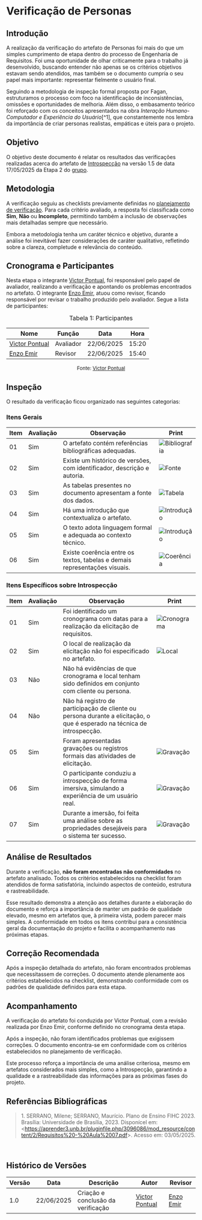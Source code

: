# Verificação de Personas

## Introdução

A realização da verificação do artefato de Personas foi mais do que um simples cumprimento de etapa dentro do processo de Engenharia de Requisitos. Foi uma oportunidade de olhar criticamente para o trabalho já desenvolvido, buscando entender não apenas se os critérios objetivos estavam sendo atendidos, mas também se o documento cumpria o seu papel mais importante: representar fielmente o usuário final.

Seguindo a metodologia de inspeção formal proposta por Fagan, estruturamos o processo com foco na identificação de inconsistências, omissões e oportunidades de melhoria. Além disso, o embasamento teórico foi reforçado com os conceitos apresentados na obra *Interação Humano-Computador e Experiência do Usuário*[^1], que constantemente nos lembra da importância de criar personas realistas, empáticas e úteis para o projeto.

## Objetivo

O objetivo deste documento é relatar os resultados das verificações realizadas acerca do artefato de [Introspecção](https://requisitos-de-software.github.io/2025.1-FGTS/Elicitacao/Tecnicas-de-Elicitacao/Introspeccao/) na versão 1.5 de data 17/05/2025 da Etapa 2 do [grupo](https://github.com/Requisitos-de-Software/2025.1-FGTS).

## Metodologia

A verificação seguiu as checklists previamente definidas no [planejamento de verificação](https://requisitos-de-software.github.io/2025.1-FGTS/Verificacao/Grupo/Entrega-2/planejamento-verificacao-entrega-2/). Para cada critério avaliado, a resposta foi classificada como **Sim**, **Não** ou **Incompleto**, permitindo também a inclusão de observações mais detalhadas sempre que necessário.

Embora a metodologia tenha um caráter técnico e objetivo, durante a análise foi inevitável fazer considerações de caráter qualitativo, refletindo sobre a clareza, completude e relevância do conteúdo.


## Cronograma e Participantes

Nesta etapa o integrante [Victor Pontual](https://github.com/), foi responsável pelo papel de avaliador, realizando a verificação e apontando os problemas encontrados no artefato. O integrante [Enzo Emir](https://github.com/), atuou como revisor, ficando responsável por revisar o trabalho produzido pelo avaliador. Segue a lista de participantes:

<font size="3"><p style="text-align: center">Tabela 1: Participantes</p></font>

<div align="center">

<table>
  <thead>
    <tr>
      <th>Nome</th>
      <th>Função</th>
      <th>Data</th>
      <th>Hora</th>
    </tr>
  </thead>
  <tbody>
    <tr>
      <td> <a href="https://github.com/VictorPontual">Victor Pontual</a> </td>
      <td> Avaliador </td>
      <td> 22/06/2025 </td>
      <td> 15:20 </td>
    </tr>
    <tr>
      <td> <a href="https://github.com/enzon3to">Enzo Emir</a> </td>
      <td> Revisor </td>
      <td> 22/06/2025 </td>
      <td> 15:40 </td>
    </tr>
  </tbody>
</table>


</div>

<font size="2"><p style="text-align: center">Fonte: [Victor Pontual](https://github.com/)</p></font>



## Inspeção

O resultado da verificação ficou organizado nas seguintes categorias:

### Itens Gerais

| Item | Avaliação | Observação                                                                 | Print         |
| ---- | --------- | -------------------------------------------------------------------------- | ------------- |
| 01   | Sim       | O artefato contém referências bibliográficas adequadas.                    | ![Bibliografia](https://github.com/Requisitos-de-Software/2025.1-FGTS/blob/main/docs/assets/Introspeccao/bibliografia_into.png?raw=true) |
| 02   | Sim       | Existe um histórico de versões, com identificador, descrição e autoria.    | ![Fonte](https://github.com/Requisitos-de-Software/2025.1-FGTS/blob/main/docs/assets/Introspeccao/versoes_intro.png?raw=true) |
| 03   | Sim       | As tabelas presentes no documento apresentam a fonte dos dados.        | ![Tabela](https://github.com/Requisitos-de-Software/2025.1-FGTS/blob/main/docs/assets/Introspeccao/coerencia_intro.png?raw=true) |
| 04   | Sim       | Há uma introdução que contextualiza o artefato.                            | ![Introdução](https://github.com/Requisitos-de-Software/2025.1-FGTS/blob/main/docs/assets/Introspeccao/introducao_intro.png?raw=true) |
| 05   | Sim       | O texto adota linguagem formal e adequada ao contexto técnico.             | ![Introdução](https://github.com/Requisitos-de-Software/2025.1-FGTS/blob/main/docs/assets/Introspeccao/introducao_intro.png?raw=true) |
| 06   | Sim       | Existe coerência entre os textos, tabelas e demais representações visuais. | ![Coerência](https://github.com/Requisitos-de-Software/2025.1-FGTS/blob/main/docs/assets/Introspeccao/coerencia_intro.png?raw=true) |


### Itens Específicos sobre Introspecção

| Item | Avaliação | Observação                                                                                                               | Print         |
| ---- | --------- | ------------------------------------------------------------------------------------------------------------------------ | ------------- |
| 01   | Sim       | Foi identificado um cronograma com datas para a realização da elicitação de requisitos.                              | ![Cronograma](https://github.com/Requisitos-de-Software/2025.1-FGTS/blob/main/docs/assets/Introspeccao/cronograma_intro.png?raw=true) |
| 02   | Sim       | O local de realização da elicitação não foi especificado no artefato.                                                    | ![Local](https://github.com/Requisitos-de-Software/2025.1-FGTS/blob/main/docs/assets/Introspeccao/local_intro.png?raw=true)|
| 03   | Não       | Não há evidências de que cronograma e local tenham sido definidos em conjunto com cliente ou persona.                    |  |
| 04   | Não       | Não há registro de participação de cliente ou persona durante a elicitação, o que é esperado na técnica de introspecção. |  |
| 05   | Sim     | Foram apresentadas gravações ou registros formais das atividades de elicitação.                                      | ![Gravação](https://github.com/Requisitos-de-Software/2025.1-FGTS/blob/main/docs/assets/Introspeccao/gravacao_intro.png?raw=true) |
| 06   | Sim       | O participante conduziu a introspecção de forma imersiva, simulando a experiência de um usuário real.                    | ![Gravação](https://github.com/Requisitos-de-Software/2025.1-FGTS/blob/main/docs/assets/Introspeccao/gravacao_intro.png?raw=true) |
| 07   | Sim       | Durante a imersão, foi feita uma análise sobre as propriedades desejáveis para o sistema ter sucesso.                    | ![Gravação](https://github.com/Requisitos-de-Software/2025.1-FGTS/blob/main/docs/assets/Introspeccao/gravacao_intro.png?raw=true) |


## Análise de Resultados

Durante a verificação, **não foram encontradas não conformidades** no artefato analisado. Todos os critérios estabelecidos na checklist foram atendidos de forma satisfatória, incluindo aspectos de conteúdo, estrutura e rastreabilidade.

Esse resultado demonstra a atenção aos detalhes durante a elaboração do documento e reforça a importância de manter um padrão de qualidade elevado, mesmo em artefatos que, à primeira vista, podem parecer mais simples. A conformidade em todos os itens contribui para a consistência geral da documentação do projeto e facilita o acompanhamento nas próximas etapas.

## Correção Recomendada

Após a inspeção detalhada do artefato, não foram encontrados problemas que necessitassem de correções. O documento atende plenamente aos critérios estabelecidos na checklist, demonstrando conformidade com os padrões de qualidade definidos para esta etapa.

## Acompanhamento

A verificação do artefato foi conduzida por Victor Pontual, com a revisão realizada por Enzo Emir, conforme definido no cronograma desta etapa.

Após a inspeção, não foram identificados problemas que exigissem correções. O documento encontra-se em conformidade com os critérios estabelecidos no planejamento de verificação.

Este processo reforça a importância de uma análise criteriosa, mesmo em artefatos considerados mais simples, como a Introspecção, garantindo a qualidade e a rastreabilidade das informações para as próximas fases do projeto.

## Referências Bibliográficas

> 1.</a> SERRANO, Milene; SERRANO, Maurício. Plano de Ensino FIHC 2023. Brasília: Universidade de Brasília, 2023. Disponícel em: <<https://aprender3.unb.br/pluginfile.php/3096086/mod_resource/content/2/Requisitos%20-%20Aula%2007.pdf>>. Acesso em: 03/05/2025.

<br>

## Histórico de Versões

| Versão | Data       | Descrição                          | Autor          | Revisor        |
| ------ | ---------- | ---------------------------------- | -------------- | -------------- |
| 1.0    | 22/06/2025 | Criação e conclusão da verificação | [Victor Pontual](https://github.com/VictorPontual) | [Enzo Emir](https://github.com/EnzoEmir) |